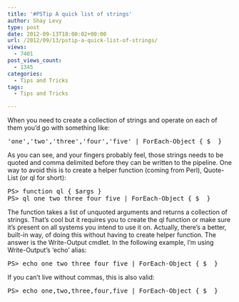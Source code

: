 ```yaml
---
title: '#PSTip A quick list of strings'
author: Shay Levy
type: post
date: 2012-09-13T18:00:02+00:00
url: /2012/09/13/pstip-a-quick-list-of-strings/
views:
  - 7401
post_views_count:
  - 1345
categories:
  - Tips and Tricks
tags:
  - Tips and Tricks

---
```

When you need to create a collection of strings and operate on each of them you&#8217;d go with something like:

<pre class="brush: powershell; title: ; notranslate" title="">'one','two','three','four','five' | ForEach-Object { $_ }
</pre>

As you can see, and your fingers probably feel, those strings needs to be quoted and comma delimited before they can be written to the pipeline. One way to avoid this is to create a helper function (coming from Perl), Quote-List (or ql for short):

<pre class="brush: powershell; title: ; notranslate" title="">PS&gt; function ql { $args }
PS&gt; ql one two three four five | ForEach-Object { $_ }
</pre>

The function takes a list of unquoted arguments and returns a collection of strings. That&#8217;s cool but it requires you to create the ql function or make sure it&#8217;s present on all systems you intend to use it on. Actually, there&#8217;s a better, built-in way, of doing this without having to create helper function. The answer is the Write-Output cmdlet. In the following example, I&#8217;m using Write-Output&#8217;s &#8216;echo&#8217; alias:

<pre class="brush: powershell; title: ; notranslate" title="">PS&gt; echo one two three four five | ForEach-Object { $_ }
</pre>

If you can&#8217;t live without commas, this is also valid:

<pre class="brush: powershell; title: ; notranslate" title="">PS&gt; echo one,two,three,four,five | ForEach-Object { $_ }
</pre>